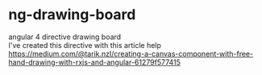 # ng-drawing-board
angular 4 directive drawing board  
I've created this directive with this article help
https://medium.com/@tarik.nzl/creating-a-canvas-component-with-free-hand-drawing-with-rxjs-and-angular-61279f577415
